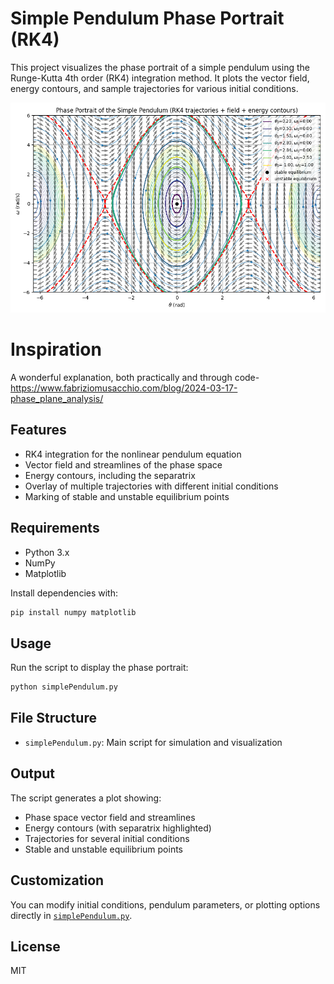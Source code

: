 # Simple Pendulum Phase Portrait (RK4)

This project visualizes the phase portrait of a simple pendulum using the Runge-Kutta 4th order (RK4) integration method. It plots the vector field, energy contours, and sample trajectories for various initial conditions.

![Generated Image](RK4OnSimplePendulum.png)

# Inspiration
A wonderful explanation, both practically and through code- https://www.fabriziomusacchio.com/blog/2024-03-17-phase_plane_analysis/

## Features

- RK4 integration for the nonlinear pendulum equation
- Vector field and streamlines of the phase space
- Energy contours, including the separatrix
- Overlay of multiple trajectories with different initial conditions
- Marking of stable and unstable equilibrium points

## Requirements

- Python 3.x
- NumPy
- Matplotlib

Install dependencies with:

```sh
pip install numpy matplotlib
```

## Usage

Run the script to display the phase portrait:

```sh
python simplePendulum.py
```

## File Structure

- `simplePendulum.py`: Main script for simulation and visualization

## Output

The script generates a plot showing:
- Phase space vector field and streamlines
- Energy contours (with separatrix highlighted)
- Trajectories for several initial conditions
- Stable and unstable equilibrium points

## Customization

You can modify initial conditions, pendulum parameters, or plotting options directly in [`simplePendulum.py`](simplePendulum.py).

## License

MIT